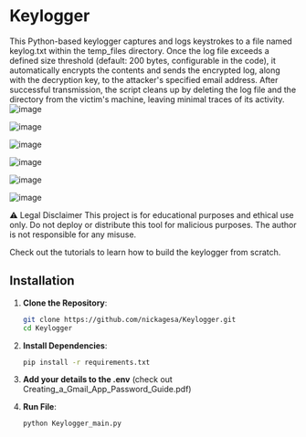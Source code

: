 # Keylogger
This Python-based keylogger captures and logs keystrokes to a file named keylog.txt within the temp_files directory. Once the log file exceeds a defined size threshold (default: 200 bytes, configurable in the code), it automatically encrypts the contents and sends the encrypted log, along with the decryption key, to the attacker's specified email address. After successful transmission, the script cleans up by deleting the log file and the directory from the victim's machine, leaving minimal traces of its activity.
![image](https://github.com/user-attachments/assets/4a7a06d2-f727-422e-8043-c46c80c134dc)

![image](https://github.com/user-attachments/assets/abad1947-3aa2-4573-8d60-b0ab011657fd)

![image](https://github.com/user-attachments/assets/1e723c1e-f286-4fc9-9e84-fad8a5855475)

![image](https://github.com/user-attachments/assets/ef28cb7d-174c-4586-8b7f-34e37f2dad58)

![image](https://github.com/user-attachments/assets/2d606a91-a1bc-43ba-a6df-cd4049c72164)

![image](https://github.com/user-attachments/assets/ab16d5f0-2133-4685-893f-7503e2a39fe3)





⚠️ Legal Disclaimer
This project is for educational purposes and ethical use only.
Do not deploy or distribute this tool for malicious purposes.
The author is not responsible for any misuse.


Check out the tutorials to learn how to build the keylogger from scratch.

## Installation

1. **Clone the Repository**:
   ```sh
   git clone https://github.com/nickagesa/Keylogger.git
   cd Keylogger

2. **Install Dependencies**:
   ```sh
   pip install -r requirements.txt
   
3. **Add your details to the .env** (check out Creating_a_Gmail_App_Password_Guide.pdf)
   
4. **Run File**:
   ```sh
   python Keylogger_main.py
